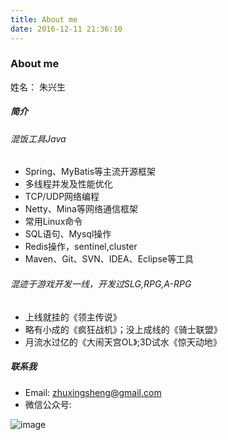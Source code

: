 ```yaml
---
title: About me
date: 2016-12-11 21:36:10
---
```


### About me

姓名： 朱兴生


##### 简介

###### 混饭工具Java

- Spring、MyBatis等主流开源框架
- 多线程并发及性能优化
- TCP/UDP网络编程
- Netty、Mina等网络通信框架
- 常用Linux命令
- SQL语句、Mysql操作
- Redis操作，sentinel,cluster
- Maven、Git、SVN、IDEA、Eclipse等工具

###### 混迹于游戏开发一线，开发过SLG,RPG,A-RPG

- 上线就挂的《领主传说》
- 略有小成的《疯狂战机》；没上成线的《骑士联盟》
- 月流水过亿的《大闹天宫OL》;3D试水《惊天动地》


##### 联系我

- Email: zhuxingsheng@gmail.com
- 微信公众号:

![image](http://oirwmbp4e.bkt.clouddn.com/weixin.jpg)